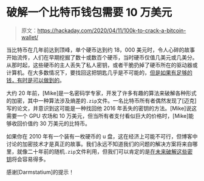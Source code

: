 # 破解一个比特币钱包需要 10 万美元

> 原文：<https://hackaday.com/2020/04/11/100k-to-crack-a-bitcoin-wallet/>

当比特币在几年前达到顶峰，单个硬币达到约 18，000 美元时，令人心碎的故事开始流传，人们在早期挖掘了数十或数百个硬币，当时硬币仅值几美元或几美分。从那时起，这些硬币的主人丢失了私人密钥，或者干脆扔掉了硬币所在的驱动器或计算机。在大多数情况下，要找回这把钥匙几乎是不可能的，[但是如果有足够的钱，有时是可以做到的](https://reperiendi.wordpress.com/2020/04/03/how-i-recovered-over-300k-of-bitcoin/)。

大约 20 年前，[Mike]是一名密码学专家，开发了许多有趣的算法来破解各种形式的加密，其中一种算法涉及熵差的`.zip`文件。一名比特币所有者偶然发现了[迈克]写的论文，并意识到这可能是一种找回他 2016 年丢失的密钥的方法。[Mike]说这需要一个 GPU 农场和 10 万美元，但当所有者支付看似巨大的价格时，[Mike]能够收回价值约 30 万美元的比特币。

如果你在 2010 年有一个装有一枚硬币的 u 盘，这在经济上可能不可行，但博客中讨论的加密技术才是真正的故事。我们永远不知道我们的问题的解决方案将来自哪里，就像二十年前的随机`.zip`文件利用，但我们可以肯定的是[在未来破解这些密钥](https://hackaday.com/2015/09/29/quantum-computing-kills-encryption/)将会容易得多。

感谢[Darmstatium]的提示！